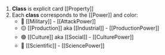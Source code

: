 1. **Class** is explicit card [[Property]]
2. Each **class** corresponds to the [[Power]] and color:
	- 🔴 [[Military]]						- [[AttackPower]]
	- 🟡 [[Production]] aka [[Industrial]]	- [[ProductionPower]]
	- 🟢 [[Culture]] aka [[Social]]			- [[CulturePower]]
	- 🔵 [[Scientific]]						- [[SciencePower]]
